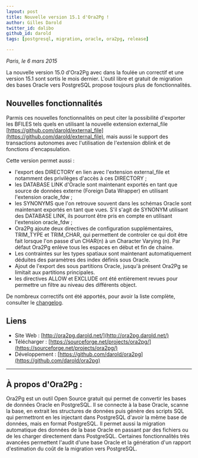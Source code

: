 ```yaml
---
layout: post
title: Nouvelle version 15.1 d'Ora2Pg !
author: Gilles Darold
twitter_id: dalibo
github_id: darold
tags: [postgresql, migration, oracle, ora2pg, release]

---
```

*Paris, le 6 mars 2015*

La nouvelle version 15.0 d'Ora2Pg avec dans la foulée un correctif et une version 15.1 sont sortis le mois dernier. L'outil libre et gratuit de migration des bases Oracle vers PostgreSQL propose toujours plus de fonctionnalités.

<!--MORE-->

## Nouvelles fonctionnalités

Parmis ces nouvelles fonctionnalités on peut citer la possibilité d'exporter les BFILES tels quels en utilisant la nouvelle extension external_file [https://github.com/darold/external_file](https://github.com/darold/external_file), mais aussi le support des transactions autonomes avec l'utilisation de l'extension dblink et de fonctions d'encapsulation.

Cette version permet aussi :

  * l'export des DIRECTORY en lien avec l'extension external_file et notamment des privilèges d'accès à ces DIRECTORY ;
  * les DATABASE LINK d'Oracle sont maintenant exportés en tant que source de données externe (Foreign Data Wrapper) en utilisant l'extension oracle_fdw ;
  * les SYNONYMS que l'on retrouve souvent dans les schémas Oracle sont maintenant exportés en tant que vues. S'il s'agit de SYNONYM utilisant des DATABASE LINK, ils pourront être pris en compte en utilisant l'extension oracle_fdw ;
  * Ora2Pg ajoute deux directives de configuration supplémentaires, TRIM_TYPE et TRIM_CHAR, qui permettent de controler ce qui doit être fait lorsque l'on passe d'un CHAR(n) à un Character Varying (n). Par défaut Ora2Pg enlève tous les espaces en début et fin de chaine.
  * Les contraintes sur les types spatiaux sont maintenant automatiquement déduites des paramètres des index définis sous Oracle.
  * Ajout de l'export des sous partitions Oracle, jusqu'à présent Ora2Pg se limitait aux partitions principales.
  * les directives ALLOW et EXCLUDE ont été entièrement revues pour permettre un filtre au niveau des différents object.

De nombreux correctifs ont été apportés, pour avoir la liste complète, consulter le [changelog](https://github.com/darold/ora2pg/changelog).

## Liens

  * Site Web : [http://ora2pg.darold.net/](http://ora2pg.darold.net/)
  * Télécharger : [https://sourceforge.net/projects/ora2pg/](https://sourceforge.net/projects/ora2pg/)
  * Développement : [https://github.com/darold/ora2pg](https://github.com/darold/ora2pg)

----

## À propos d'Ora2Pg :

Ora2Pg est un outil Open Source gratuit qui permet de convertir les bases de données Oracle en PostgreSQL.
Il se connecte à la base Oracle, scanne la base, en extrait les structures de données puis génère des scripts
SQL qui permettront en les injectant dans PostgreSQL d'avoir la même base de données, mais en format PostgreSQL.
Il permet aussi la migration automatique des données de la base Oracle en passant par des fichiers ou de les
charger directement dans PostgreSQL. Certaines fonctionnalités très avancées permettent l'audit d'une base
Oracle et la génération d'un rapport d'estimation du coût de la migration vers PostgreSQL.

